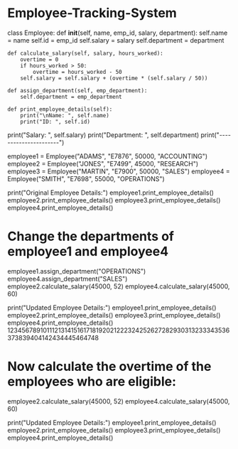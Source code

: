 # Employee-Tracking-System
class Employee:
    def __init__(self, name, emp_id, salary, department):
        self.name = name
        self.id = emp_id
        self.salary = salary
        self.department = department

    def calculate_salary(self, salary, hours_worked):
        overtime = 0
        if hours_worked > 50:
            overtime = hours_worked - 50
        self.salary = self.salary + (overtime * (self.salary / 50))

    def assign_department(self, emp_department):
        self.department = emp_department

    def print_employee_details(self):
        print("\nName: ", self.name)
        print("ID: ", self.id)
print("Salary: ", self.salary)
        print("Department: ", self.department)
        print("----------------------")


employee1 = Employee("ADAMS", "E7876", 50000, "ACCOUNTING")
employee2 = Employee("JONES", "E7499", 45000, "RESEARCH")
employee3 = Employee("MARTIN", "E7900", 50000, "SALES")
employee4 = Employee("SMITH", "E7698", 55000, "OPERATIONS")

print("Original Employee Details:")
employee1.print_employee_details()
employee2.print_employee_details()
employee3.print_employee_details()
employee4.print_employee_details()

# Change the departments of employee1 and employee4
employee1.assign_department("OPERATIONS")
employee4.assign_department("SALES")
employee2.calculate_salary(45000, 52)
employee4.calculate_salary(45000, 60)

print("Updated Employee Details:")
employee1.print_employee_details()
employee2.print_employee_details()
employee3.print_employee_details()
employee4.print_employee_details()
123456789101112131415161718192021222324252627282930313233343536373839404142434445464748

# Now calculate the overtime of the employees who are eligible:

employee2.calculate_salary(45000, 52)
employee4.calculate_salary(45000, 60)

print("Updated Employee Details:")
employee1.print_employee_details()
employee2.print_employee_details()
employee3.print_employee_details()
employee4.print_employee_details()

